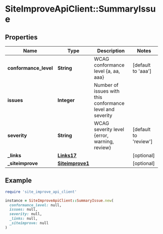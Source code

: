 # SiteImproveApiClient::SummaryIssue

## Properties

| Name | Type | Description | Notes |
| ---- | ---- | ----------- | ----- |
| **conformance_level** | **String** | WCAG conformance level {a, aa, aaa} | [default to &#39;aaa&#39;] |
| **issues** | **Integer** | Number of issues with this conformance level and severity |  |
| **severity** | **String** | WCAG severity level {error, warning, review} | [default to &#39;review&#39;] |
| **_links** | [**Links17**](Links17.md) |  | [optional] |
| **_siteimprove** | [**Siteimprove1**](Siteimprove1.md) |  | [optional] |

## Example

```ruby
require 'site_improve_api_client'

instance = SiteImproveApiClient::SummaryIssue.new(
  conformance_level: null,
  issues: null,
  severity: null,
  _links: null,
  _siteimprove: null
)
```

